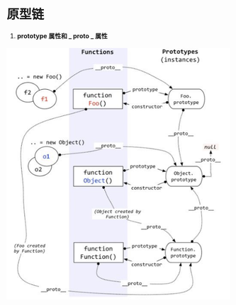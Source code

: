 # 原型链

1. #### prototype 属性和 _ proto _ 属性

![image-20200828165543415](../../../image/image-20200828165543415.png)
